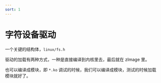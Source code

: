 ```yaml
---
sort: 1
---
```

# 字符设备驱动




一个关键的结构体，`linux/fs.h`

驱动的加载有两种方式，一种是直接编译到内核里去，最后就在 zImage 里。

也可以编译成模块，即 `*.ko` 调试的时候，我们可以编译成模块，测试的时候加载模块就好了。





